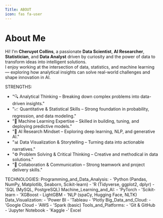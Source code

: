 ```yaml
---
Title: ABOUT
icon: fas fa-user
---
```

# About Me

  Hi! I’m **Cheruyot Collins**, a passionate **Data Scientist**, **AI Researcher**, 
  **Statistician**, and **Data Analyst** driven by curiosity and the power of data 
  to transform ideas into intelligent solutions.  
  I enjoy working at the intersection of data, statistics, and machine learning — 
  exploring how analytical insights can solve real-world challenges and shape innovation in AI.

STRENGTHS:
  - "🔍 Analytical Thinking – Breaking down complex problems into data-driven insights."
  - "📈 Quantitative & Statistical Skills – Strong foundation in probability, regression, and data modeling."
  - "🤖 Machine Learning Expertise – Skilled in building, tuning, and deploying predictive models."
  - "🧠 AI Research Mindset – Exploring deep learning, NLP, and generative AI."
  - "📊 Data Visualization & Storytelling – Turning data into actionable narratives."
  - "⚙️ Problem Solving & Critical Thinking – Creative and methodical in data solutions."
  - "🤝 Collaboration & Communication – Strong teamwork and project delivery skills."

TECHNOLOGIES:
  Programming_and_Data_Analysis:
    - 'Python (Pandas, NumPy, Matplotlib, Seaborn, Scikit-learn)
    - 'R (Tidyverse, ggplot2, dplyr)
    - 'SQL (MySQL, PostgreSQL)
  Machine_Learning_and_AI:
    - 'PyTorch
    - 'Scikit-learn
    - 'XGBoost
    - LightGBM
    - 'NLP (spaCy, Hugging Face, NLTK)
  Data_Visualization:
    - 'Power BI
    - 'Tableau
    - 'Plotly
  Big_Data_and_Cloud:
    - 'Google Cloud
    - 'AWS
    - 'Spark (basic)
  Tools_and_Platforms:
    - 'Git & GitHub
    - 'Jupyter Notebook
    - 'Kaggle
    -' Excel


